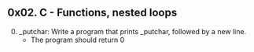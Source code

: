 0x02. C - Functions, nested loops
----------------------------------
0. _putchar: Write a program that prints _putchar, followed by a new line.
	* The program should return 0

